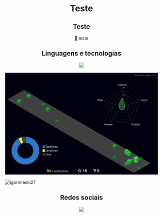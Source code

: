 <h1 align="center"> Teste </h1>
<h2 align="center"> Teste </h2>

  <p align="center">🌱 teste  </p>
  
  <h2 align="center">Linguagens e tecnologias</h2>
   <p align="center">
  <a href="https://skillicons.dev">
    <img src="https://skillicons.dev/icons?i=html,css,js,angular,cs,java,mysql,styledcomponents,git&theme=light" />
  </a>
</p>
   

![](./profile-3d-contrib/profile-night-green.svg)

 
   

<p align="left"> <img src="https://komarev.com/ghpvc/?username=igormieski27&label=Profile%20views&color=0e75b6&style=flat" alt="igormieski27" /> </p>


  
  
 <h2 align="center">Redes sociais</h2>
<div align="center"> 
  <a href="https://www.linkedin.com/in/igor-matheus-ieski-b217b5202/" target="_blank"><img src="https://img.shields.io/badge/-LinkedIn-%230077B5?style=for-the-badge&logo=linkedin&logoColor=white" target="_blank"></a> 
 
</div>
   

